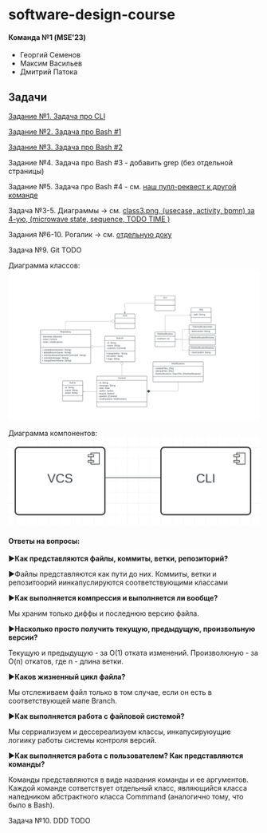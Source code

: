 # software-design-course

#### Команда №1 (MSE'23)
- Георгий Семенов
- Максим Васильев
- Дмитрий Патока

## Задачи

[Задание №1. Задача про CLI](./hw1-cli/)

[Задание №2. Задача про Bash #1](./hw2-bash1/)

[Задание №3. Задача про Bash #2](./hw3-bash2/)

Задание №4. Задача про Bash #3 - добавить grep (без отдельной страницы)

Задание №5. Задача про Bash #4 - см. [наш пулл-реквест к другой команде](https://github.com/HaskSy/oh-my-gosh/pull/5)

Задача №3-5. Диаграммы -> см. [class3.png, (usecase, activity, bpmn) за 4-ую, (microwave state, sequence, TODO TIME )](https://github.com/gvsem/software-design-course/tree/hw5/class-work)

Задания №6-10. Рогалик -> см. [отдельную доку](./roguelike/)

Задача №9. Git TODO

Диаграмма классов:
![](./class-work/gitclassUML.png)

Диаграмма компонентов:
![](./class-work/gitcomponentsUML.png)

#### Ответы на вопросы:

▶**Как представляются файлы, коммиты, ветки, репозиторий?**

▶Файлы представляются как пути до них. Коммиты, ветки и репозитоорий иинкапуслируются соответствующими классами

▶**Как выполняется компрессия и выполняется ли вообще?**

Мы храним только диффы и последнюю версию файла.

▶**Насколько просто получить текущую, предыдущую, произвольную версии?**

Текущую и предыдущую - за O(1) отката изменений. Произволюную - за O(n) откатов, где n - длина ветки.

▶**Каков жизненный цикл файла?**

Мы отслеживаем файл только в том случае, если он есть в соответствующей мапе Branch.

▶**Как выполняется работа с файловой системой?**

Мы серриализуем и дессереализуем классы, инкапусируюущие логиику работы системы контроля версий.

▶**Как выполняется работа с пользователем? Как представляются команды?**

Команды представляются в виде названия команды и ее аргументов. Каждой команде сответствует отдельный класс, являющийся класса наледником абстрактного класса Commmand (аналогично тому, что было в Bash).


Задача №10. DDD TODO
